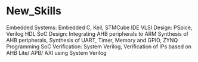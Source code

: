 # New_Skills

Embedded Systems:		Embedded C, Keil, STMCube IDE
VLSI Design:		    PSpice, Verilog HDL
SoC Design:		      Integrating AHB peripherals to ARM
                    Synthesis of AHB peripherals, Synthesis of UART, Timer, Memory and GPIO, ZYNQ Programming
SoC Verification:   System Verilog, Verification of IPs based on AHB Lite/ APB/ AXI using System Verilog

		
